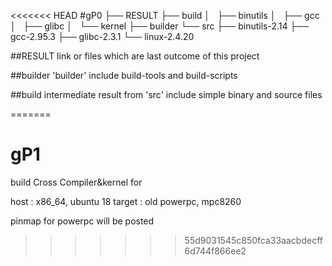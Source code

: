 <<<<<<< HEAD
#gP0
├── RESULT
├── build
│   ├── binutils
│   ├── gcc
│   ├── glibc
│   └── kernel
├── builder
└── src
    ├── binutils-2.14
    ├── gcc-2.95.3
    ├── glibc-2.3.1
    └── linux-2.4.20

##RESULT
link or files which are last outcome of this project

##builder
'builder' include build-tools and build-scripts 

##build
intermediate result from 'src'
include simple binary and source files


=======
# gP1
build Cross Compiler&kernel for 

host : x86_64, ubuntu 18 
target : old powerpc, mpc8260

pinmap for powerpc will be posted
>>>>>>> 55d9031545c850fca33aacbdecff6d744f866ee2

